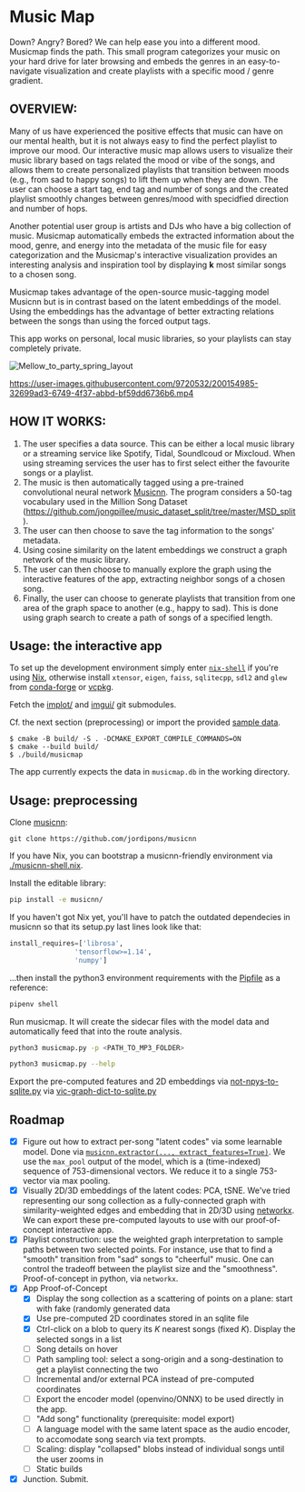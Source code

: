 # Music Map

Down? Angry? Bored? We can help ease you into a different mood. Musicmap finds the path. 
This small program categorizes your music on your hard drive for later browsing and embeds the genres in an easy-to-navigate visualization and create playlists with a specific mood / genre gradient.

## OVERVIEW:

Many of us have experienced the positive effects that music can have on our mental health, but it is not always easy to find the perfect playlist to improve our mood. Our interactive music map allows users to visualize their music library based on tags related the mood or vibe of the songs, and allows them to create personalized playlists that transition between moods (e.g., from sad to happy songs) to lift them up when they are down. The user can choose a start tag, end tag and number of songs and the created playlist smoothly changes between genres/mood with specidfied direction and number of hops.

Another potential user group is artists and DJs who have a big collection of music. Musicmap automatically embeds the extracted information about the mood, genre, and energy into the metadata of the music file for easy categorization and the Musicmap's interactive visualization provides an interesting analysis  and inspiration tool by displaying __k__ most similar songs to a chosen song.

Musicmap takes advantage of the open-source music-tagging model Musicnn but is in contrast based on the latent embeddings of the model.
Using the embeddings has the advantage of better extracting relations between the songs than using the forced output tags.

This app works on personal, local music libraries, so your playlists can stay completely private. 

![Mellow_to_party_spring_layout](https://user-images.githubusercontent.com/66002874/200176045-65ea2c53-d1eb-4dbc-bc0e-12f64214ccfa.png)

https://user-images.githubusercontent.com/9720532/200154985-32699ad3-6749-4f37-abbd-bf59dd6736b6.mp4


## HOW IT WORKS: 

1. The user specifies a data source. This can be either a local music library or a streaming service like Spotify, Tidal, Soundlcoud or Mixcloud. When using streaming services the user has to first select either the favourite songs or a playlist.
2. The music is then automatically tagged using a pre-trained convolutional neural network [Musicnn](https://github.com/jordipons/musicnn). The program considers a 50-tag vocabulary used in the Million Song Dataset (https://github.com/jongpillee/music_dataset_split/tree/master/MSD_split). 
3. The user can then choose to save the tag information to the songs' metadata. 
4. Using cosine similarity on the latent embeddings we construct a graph network of the music library.
5. The user can then choose to manually explore the graph using the interactive features of the app, extracting neighbor songs of a chosen song.
6. Finally, the user can choose to generate playlists that transition from one area of the graph space to another (e.g., happy to sad). This is done using graph search to create a path of songs of a specified length.

## Usage: the interactive app

To set up the development environment simply enter [`nix-shell`](./shell.nix)
if you're using [Nix](https://github.com/NixOS/nix),
otherwise install `xtensor`, `eigen`, `faiss`, `sqlitecpp`, `sdl2` and `glew`
from [conda-forge](https://mamba.readthedocs.io/en/latest/user_guide/micromamba.html)
or [vcpkg](https://github.com/microsoft/vcpkg).

Fetch the [implot/](./implot) and [imgui/](./imgui) git submodules.

Cf. the next section (preprocessing)
or import the provided [sample data](https://gist.github.com/29ae32af3222950d307883a3d3ad24b5).

```console
$ cmake -B build/ -S . -DCMAKE_EXPORT_COMPILE_COMMANDS=ON
$ cmake --build build/
$ ./build/musicmap
```

The app currently expects the data in `musicmap.db` in the working directory.

## Usage: preprocessing

Clone [musicnn](https://github.com/jordipons/musicnn):

```console
git clone https://github.com/jordipons/musicnn
```

If you have Nix, you can bootstrap a musicnn-friendly environment via [./musicnn-shell.nix](./musicnn-shell.nix).

Install the editable library:

```bash
pip install -e musicnn/
```

If you haven't got Nix yet, you'll have to patch the outdated dependecies in
musicnn so that its setup.py last lines look like that:

```python
install_requires=['librosa',
                'tensorflow>=1.14',
                'numpy']
```


...then install the python3 environment requirements with the [Pipfile](./Pipfile) as a reference:

```bash
pipenv shell
```

Run musicmap.
It will create the sidecar files with the model data and automatically feed that into the route analysis.

```bash
python3 musicmap.py -p <PATH_TO_MP3_FOLDER>
```

```bash
python3 musicmap.py --help
```

Export the pre-computed features and 2D embeddings
via [not-npys-to-sqlite.py](./not-npys-to-sqlite.py)
via [vic-graph-dict-to-sqlite.py](./vic-graph-dict-to-sqlite.py)


## Roadmap

- [x] Figure out how to extract per-song "latent codes" via some learnable model.
  Done via [`musicnn.extractor(..., extract_features=True)`](https://github.com/jordipons/musicnn/). 
  We use the `max_pool` output of the model, which is a (time-indexed) sequence of 753-dimensional vectors.
  We reduce it to a single 753-vector via max pooling.
- [x] Visually 2D/3D embeddings of the latent codes: PCA, tSNE. We've tried representing our song collection as a fully-connected graph with similarity-weighted edges and embedding that in 2D/3D using [networkx](https://networkx.org/). We can export these pre-computed layouts to use with our proof-of-concept interactive app.
- [x] Playlist construction: use the weighted graph interpretation to sample paths between two selected points. For instance, use that to find a "smooth" transition from "sad" songs to "cheerful" music. One can control the tradeoff between the playlist size and the "smoothness". Proof-of-concept in python, via `networkx`.
- [x] App Proof-of-Concept
    - [x] Display the song collection as a scattering of points on a plane: start with fake (randomly generated data
    - [x] Use pre-computed 2D coordinates stored in an sqlite file
    - [x] Ctrl-click on a blob to query its $K$ nearest songs (fixed $K$). Display the selected songs in a list
    - [ ] Song details on hover
    - [ ] Path sampling tool: select a song-origin and a song-destination to get a playlist connecting the two
    - [ ] Incremental and/or external PCA instead of pre-computed coordinates
    - [ ] Export the encoder model (openvino/ONNX) to be used directly in the app.
    - [ ] "Add song" functionality (prerequisite: model export)
    - [ ] A language model with the same latent space as the audio encoder, to
      accomodate song search via text prompts.
    - [ ] Scaling: display "collapsed" blobs instead of individual songs until
      the user zooms in
    - [ ] Static builds
- [x] Junction. Submit.
